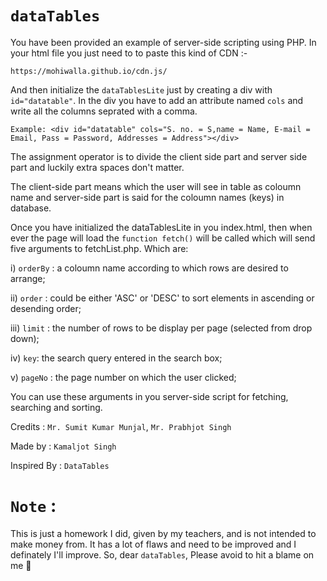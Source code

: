 # `dataTables`

You have been provided an example of server-side scripting using PHP.
In your html file you just need to to paste this kind of CDN :-

```
https://mohiwalla.github.io/cdn.js/
```

And then initialize the `dataTablesLite` just by creating a div with `id="datatable"`. 
In the div you have to add an attribute named `cols` and write all the columns seprated with a comma.


`Example: <div id="datatable" cols="S. no. = S,name = Name, E-mail = Email, Pass = Password, Addresses = Address"></div>`

The assignment operator is to divide the client side part and server side part and luckily extra spaces don't matter.

The client-side part means which the user will see in table as coloumn name and server-side part is said for the coloumn names (keys) in database.


Once you have initialized the dataTablesLite in you index.html, then when ever the page will load the `function fetch()` will be called which will send five arguments to fetchList.php. Which are:

i) `orderBy` : a coloumn name according to which rows are desired to arrange;

ii) `order` : could be either 'ASC' or 'DESC' to sort elements in ascending or desending order;

iii) `limit` : the number of rows to be display per page (selected from drop down);

iv) `key`:  the search query entered in the search box;

v) `pageNo` : the page number on which the user clicked;

You can use these arguments in you server-side script for fetching, searching and sorting.



Credits : `Mr. Sumit Kumar Munjal`, `Mr. Prabhjot Singh`

Made by : `Kamaljot Singh`

Inspired By : `DataTables`


#  `Note` :
This is just a homework I did, given by my teachers, and is not intended to make money from. It has a lot of flaws and need to be improved and I definately I'll improve. So, dear `dataTables`, Please avoid to hit a blame on me 🙂
